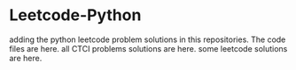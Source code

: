 # Leetcode-Python
adding the python leetcode problem solutions in this repositories. 
The code files are here.
all CTCI problems solutions are here.
some leetcode solutions are here.



















































































































































































































































































































































































































































































































































































































































































































































































































































































































































































































































